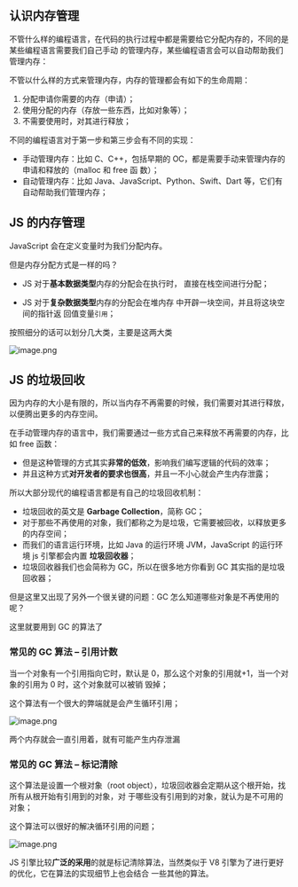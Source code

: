 ## 认识内存管理

不管什么样的编程语言，在代码的执行过程中都是需要给它分配内存的，不同的是某些编程语言需要我们自己手动
的管理内存，某些编程语言会可以自动帮助我们管理内存：

不管以什么样的方式来管理内存，内存的管理都会有如下的生命周期：

1.  分配申请你需要的内存（申请）；
2.  使用分配的内存（存放一些东西，比如对象等）；
3.  不需要使用时，对其进行释放；

不同的编程语言对于第一步和第三步会有不同的实现：

- 手动管理内存：比如 C、C++，包括早期的 OC，都是需要手动来管理内存的申请和释放的（malloc 和 free 函
  数）；
- 自动管理内存：比如 Java、JavaScript、Python、Swift、Dart 等，它们有自动帮助我们管理内存；

## JS 的内存管理

JavaScript 会在定义变量时为我们分配内存。

但是内存分配方式是一样的吗？

- JS 对于**基本数据类型**内存的分配会在执行时，
  直接在栈空间进行分配；

- JS 对于**复杂数据类型**内存的分配会在堆内存
  中开辟一块空间，并且将这块空间的指针返
  回值变量`引用`；

按照细分的话可以划分几大类，主要是这两大类

![image.png](https://img12.360buyimg.com/ddimg/jfs/t1/51432/40/16827/26669/61321c6fE0254c8c1/02b20c74db77da3a.png)

## JS 的垃圾回收

因为内存的大小是有限的，所以当内存不再需要的时候，我们需要对其进行释放，以便腾出更多的内存空间。

在手动管理内存的语言中，我们需要通过一些方式自己来释放不再需要的内存，比如 free 函数：

- 但是这种管理的方式其实**非常的低效**，影响我们编写逻辑的代码的效率；
- 并且这种方式**对开发者的要求也很高**，并且一不小心就会产生内存泄露；

所以大部分现代的编程语言都是有自己的垃圾回收机制：

- 垃圾回收的英文是 **Garbage Collection**，简称 GC；
- 对于那些不再使用的对象，我们都称之为是垃圾，它需要被回收，以释放更多的内存空间；
- 而我们的语言运行环境，比如 Java 的运行环境 JVM，JavaScript 的运行环境 js 引擎都会内置 **垃圾回收器**；
- 垃圾回收器我们也会简称为 GC，所以在很多地方你看到 GC 其实指的是垃圾回收器；

但是这里又出现了另外一个很关键的问题：GC 怎么知道哪些对象是不再使用的呢？

这里就要用到 GC 的算法了

### 常见的 GC 算法 – 引用计数

当一个对象有一个引用指向它时，默认是 0，那么这个对象的引用就+1，当一个对象的引用为 0 时，这个对象就可以被销
毁掉；

这个算法有一个很大的弊端就是会产生循环引用；

![image.png](https://img12.360buyimg.com/ddimg/jfs/t1/200515/24/6406/11334/61321dddE63002c58/4f8f187a0e2378cb.png)

两个内存就会一直引用着，就有可能产生内存泄漏

### 常见的 GC 算法 – 标记清除

这个算法是设置一个根对象（root object），垃圾回收器会定期从这个根开始，找所有从根开始有引用到的对象，对
于哪些没有引用到的对象，就认为是不可用的对象；

这个算法可以很好的解决循环引用的问题；

![image.png](https://img10.360buyimg.com/ddimg/jfs/t1/83440/17/16272/296067/61321e5cE4b2ec17f/982661a9506bdb61.png)

JS 引擎比较**广泛的采用**的就是标记清除算法，当然类似于 V8 引擎为了进行更好的优化，它在算法的实现细节上也会结合
一些其他的算法。
